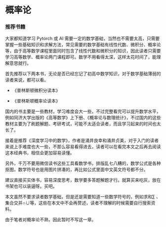 # 概率论

### 推荐书籍

大家都知道学习 Pytorch 或 AI 需要一定的数学基础，当然也不需要太高，只需要掌握一些基础知识和求解方法，常见需要的数学基础有线性代数、微积分、概率论等，由于高等数学课程里面同时包含了线性代数和微积分的知识，因此读者只需要学习高等数学、概率论两门课程即可。数学不用看得太深，这样太花时间了，能理解意思就行。

 

首先推荐以下两本书，无论是否已经忘记了初高中数学知识，对于数学基础薄弱的读者来说，都可以看。

* 《普林斯顿微积分读本》

* 《普林斯顿概率论读本》



国内的书主要是一些教材，学习难度会大一些，不过完整看完可以提升数学水平，例如同济大学出版的《高等数学》上下册、《概率论与数理统计》，不过国内的这些教材主要为了刷题解题、考研考试，可能不太适合读者，而且学习起来的时间也太长了。



接着是推荐《深度学习中的数学》，作者是涌井良幸和涌井贞美，对于入门的读者来说上手难度也大一些，不那么容易看得进去，读者可以在看完本文之后再去阅读这本经典书，相信会更加容易读懂。



另外，千万不要用微信读书这些工具看数学书，排版乱七八糟的，数学公式是各种抠图，数学符号也是用图片拼凑的，再比如公式里面中文英文符号都不分。

建议直接买实体书，容易深度思考，数学要多答题解题才行。就算买来吃灰，放在书架也可以装逼呀。买吧。



本文虽然不要求读者数学基础，但是还是需要知道一些数学符号的，例如求和∑ 、集合交并∩∪等，这些在本文中不会再赘述，读者不理解的时候需要自行搜索资料。



由于笔者对概率论不熟，因此暂时不写这一章。